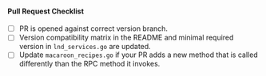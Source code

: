 #### Pull Request Checklist

- [ ] PR is opened against correct version branch.
- [ ] Version compatibility matrix in the README and minimal required version
      in `lnd_services.go` are updated.
- [ ] Update `macaroon_recipes.go` if your PR adds a new method that is called
  differently than the RPC method it invokes.
